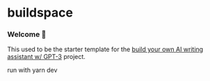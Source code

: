 # buildspace 
### Welcome 👋
This used to be the starter template for the [build your own AI writing assistant w/ GPT-3](https://buildspace.so/builds/ai-writer) project.

run with yarn dev